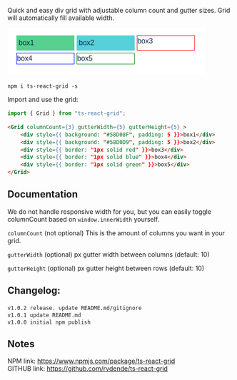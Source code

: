 Quick and easy div grid with adjustable column count and gutter sizes. 
Grid will automatically fill available width.

![Alt text](ts-react-grid_preview.png?raw=true "Preview")

```
npm i ts-react-grid -s
```

Import and use the grid:

```ts
import { Grid } from "ts-react-grid";
```



```html
<Grid columnCount={3} gutterWidth={5} gutterHeight={5} >
    <div style={{ background: "#58D08F", padding: 5 }}>box1</div>
    <div style={{ background: "#58D0D9", padding: 5 }}>box2</div>
    <div style={{ border: "1px solid red" }}>box3</div>
    <div style={{ border: "1px solid blue" }}>box4</div>
    <div style={{ border: "1px solid green" }}>box5</div>
</Grid>

```

## Documentation


We do not handle responsive width for you, but you can easily toggle columnCount based on `window.innerWidth` yourself.

`columnCount` (not optional) This is the amount of columns you want in your grid.

`gutterWidth` (optional) px gutter width between columns (default: 10)

`gutterHeight` (optional) px gutter height between rows (default: 10)


## Changelog:

```
v1.0.2 release. update README.md/gitignore
v1.0.1 update README.md
v1.0.0 initial npm publish
```

## Notes

NPM link: https://www.npmjs.com/package/ts-react-grid   
GITHUB link: https://github.com/rvdende/ts-react-grid